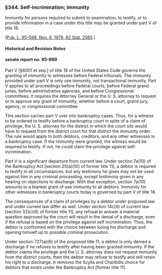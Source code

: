 ### §344. Self-incrimination; immunity ###

Immunity for persons required to submit to examination, to testify, or to provide information in a case under this title may be granted under part V of title 18.

([Pub. L. 95–598, Nov. 6, 1978, 92 Stat. 2565](/statviewer.htm?volume=92&page=2565).)

#### Historical and Revision Notes ####

#### senate report no. 95–989 ####

Part V [§6001 et seq.] of title 18 of the United States Code governs the granting of immunity to witnesses before Federal tribunals. The immunity provided under part V is only use immunity, not transactional immunity. Part V applies to all proceedings before Federal courts, before Federal grand juries, before administrative agencies, and before Congressional committees. It requires the Attorney General or the U. S. attorney to request or to approve any grant of immunity, whether before a court, grand jury, agency, or congressional committee.

This section carries part V over into bankruptcy cases. Thus, for a witness to be ordered to testify before a bankruptcy court in spite of a claim of privilege, the U. S. attorney for the district in which the court sits would have to request from the district court for that district the immunity order. The rule would apply to both debtors, creditors, and any other witnesses in a bankruptcy case. If the immunity were granted, the witness would be required to testify. If not, he could claim the privilege against self-incrimination.

Part V is a significant departure from current law. Under section 7a(10) of the Bankruptcy Act [section 25(a)(10) of former title 11], a debtor is required to testify in all circumstances, but any testimony he gives may not be used against him in any criminal proceeding, except testimony given in any hearing on objections to discharge. With that exception, section 7a(10) amounts to a blanket grant of use immunity to all debtors. Immunity for other witnesses in bankruptcy courts today is governed by part V of title 18.

The consequences of a claim of privileges by a debtor under proposed law and under current law differ as well. Under section 14c(6) of current law [section 32(c)(6) of former title 11], any refusal to answer a material question approved by the court will result in the denial of a discharge, even if the refusal is based on the privilege against self incrimination. Thus, the debtor is confronted with the choice between losing his discharge and opening himself up to possible criminal prosecution.

Under section 727(a)(6) of the proposed title 11, a debtor is only denied a discharge if he refuses to testify after having been granted immunity. If the debtor claims the privilege and the U. S. attorney does not request immunity from the district courts, then the debtor may refuse to testify and still retain his right to a discharge. It removes the Scylla and Charibdis choice for debtors that exists under the Bankruptcy Act [former title 11].